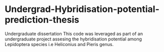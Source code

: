 # Undergrad-Hybridisation-potential-prediction-thesis
Undergraduate dissertation
This code was leveraged as part of an undergraduate project assesing the hybridisation potential among Lepidoptera species i.e Heliconius and Pieris genus.
